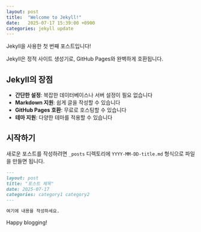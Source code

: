 ```yaml
---
layout: post
title:  "Welcome to Jekyll!"
date:   2025-07-17 15:39:00 +0900
categories: jekyll update
---
```


Jekyll을 사용한 첫 번째 포스트입니다!

Jekyll은 정적 사이트 생성기로, GitHub Pages와 완벽하게 호환됩니다.

## Jekyll의 장점

- **간단한 설정**: 복잡한 데이터베이스나 서버 설정이 필요 없습니다
- **Markdown 지원**: 쉽게 글을 작성할 수 있습니다
- **GitHub Pages 호환**: 무료로 호스팅할 수 있습니다
- **테마 지원**: 다양한 테마를 적용할 수 있습니다

## 시작하기

새로운 포스트를 작성하려면 `_posts` 디렉토리에 `YYYY-MM-DD-title.md` 형식으로 파일을 만들면 됩니다.

```markdown
---
layout: post
title: "포스트 제목"
date: 2025-07-17
categories: category1 category2
---

여기에 내용을 작성하세요.
```

Happy blogging!